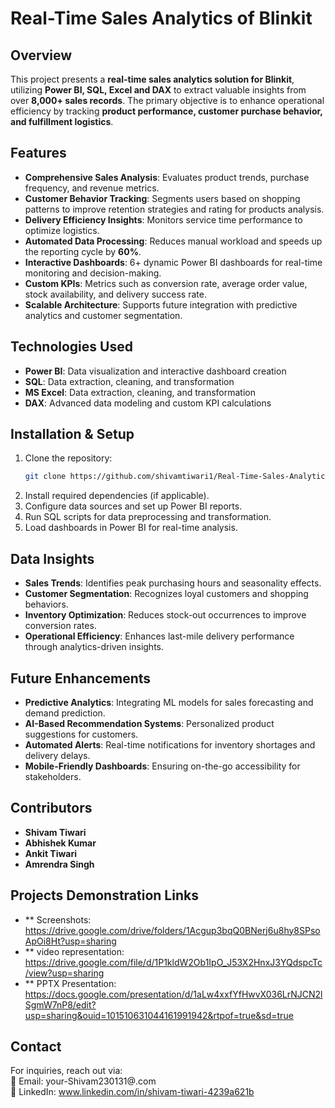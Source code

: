 # Real-Time Sales Analytics of Blinkit  

## Overview  
This project presents a **real-time sales analytics solution for Blinkit**, utilizing **Power BI, SQL, Excel and DAX** to extract valuable insights from over **8,000+ sales records**. The primary objective is to enhance operational efficiency by tracking **product performance, customer purchase behavior, and fulfillment logistics**.  

## Features  
- **Comprehensive Sales Analysis**: Evaluates product trends, purchase frequency, and revenue metrics.  
- **Customer Behavior Tracking**: Segments users based on shopping patterns to improve retention strategies and rating for products analysis.  
- **Delivery Efficiency Insights**: Monitors service time performance to optimize logistics.  
- **Automated Data Processing**: Reduces manual workload and speeds up the reporting cycle by **60%**.  
- **Interactive Dashboards**: 6+ dynamic Power BI dashboards for real-time monitoring and decision-making.  
- **Custom KPIs**: Metrics such as conversion rate, average order value, stock availability, and delivery success rate.  
- **Scalable Architecture**: Supports future integration with predictive analytics and customer segmentation.  

## Technologies Used  
- **Power BI**: Data visualization and interactive dashboard creation  
- **SQL**: Data extraction, cleaning, and transformation
- **MS Excel**: Data extraction, cleaning, and transformation 
- **DAX**: Advanced data modeling and custom KPI calculations  

## Installation & Setup  
1. Clone the repository:  
   ```bash
   git clone https://github.com/shivamtiwari1/Real-Time-Sales-Analytics-of-Blinkit.git
2. Install required dependencies (if applicable).  
3. Configure data sources and set up Power BI reports.  
4. Run SQL scripts for data preprocessing and transformation.  
5. Load dashboards in Power BI for real-time analysis.  

## Data Insights  
- **Sales Trends**: Identifies peak purchasing hours and seasonality effects.  
- **Customer Segmentation**: Recognizes loyal customers and shopping behaviors.  
- **Inventory Optimization**: Reduces stock-out occurrences to improve conversion rates.  
- **Operational Efficiency**: Enhances last-mile delivery performance through analytics-driven insights.  

## Future Enhancements  
- **Predictive Analytics**: Integrating ML models for sales forecasting and demand prediction.  
- **AI-Based Recommendation Systems**: Personalized product suggestions for customers.  
- **Automated Alerts**: Real-time notifications for inventory shortages and delivery delays.  
- **Mobile-Friendly Dashboards**: Ensuring on-the-go accessibility for stakeholders.  

## Contributors  
- **Shivam Tiwari**  
- **Abhishek Kumar**  
- **Ankit Tiwari**  
- **Amrendra Singh**  

## Projects Demonstration Links 
- ** Screenshots: https://drive.google.com/drive/folders/1Acgup3bqQ0BNerj6u8hy8SPsoApOi8Ht?usp=sharing
- ** video representation: https://drive.google.com/file/d/1P1kldW2Ob1IpO_J53X2HnxJ3YQdspcTc/view?usp=sharing
- ** PPTX Presentation: https://docs.google.com/presentation/d/1aLw4xxfYfHwvX036LrNJCN2lSgmW7nP8/edit?usp=sharing&ouid=101510631044161991942&rtpof=true&sd=true  

## Contact  
For inquiries, reach out via:  
📧 Email: your-Shivam230131@.com  
📌 LinkedIn: www.linkedin.com/in/shivam-tiwari-4239a621b  
